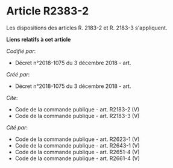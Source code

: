 # Article R2383-2

Les dispositions des articles R. 2183-2 et R. 2183-3 s'appliquent.

**Liens relatifs à cet article**

_Codifié par_:

  - Décret n°2018-1075 du 3 décembre 2018 - art.

_Créé par_:

  - Décret n°2018-1075 du 3 décembre 2018 - art.

_Cite_:

  - Code de la commande publique - art. R2183-2 (V)
  - Code de la commande publique - art. R2183-3 (V)

_Cité par_:

  - Code de la commande publique - art. R2623-1 (V)
  - Code de la commande publique - art. R2643-1 (V)
  - Code de la commande publique - art. R2651-4 (V)
  - Code de la commande publique - art. R2661-4 (V)
